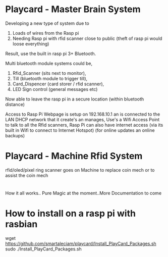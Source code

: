 # Playcard - Master Brain System

Developing a new type of system due to
1. Loads of wires from the Rasp pi
2. Needing Rasp pi with rfid scanner close to public (theft of rasp pi would loose everything)

Result, use the built in rasp pi 3+ Bluetooth.

Multi bluetooth module systems could be,
1. Rfid_Scanner (sits next to monitor),
2. Till (bluetooth module to trigger till),
3. Card_Dispencer (card storer / rfid scanner),
4. LED Sign control (general messages etc)

Now able to leave the rasp pi in a secure location (within bluetooth distance)

Access to Rasp Pi Webpage is setup on 192.168.10.1 an is connected to the LAN DHCP network that it create's an manages,
Use's a Wifi Access Point to talk to all the Rfid scanners,
Rasp Pi can also have internet access (via its built in Wifi to connect to Internet Hotspot) (for online updates an online backups)

# Playcard - Machine Rfid System
rfid/oled/pixel ring scanner goes on Machine to replace coin mech or to assist the coin mech

#
How it all works.. Pure Magic at the moment..More Documentation to come

# How to install on a rasp pi with rasbian
wget https://github.com/smartaleciam/playcard/Install_PlayCard_Packages.sh
sudo ./Install_PlayCard_Packages.sh
